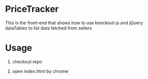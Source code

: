 PriceTracker
============

This is the front-end that shows how to use knockout-js and jQuery dataTables to list
data fetched from sellers

Usage
============
  1. checkout repo

  2. open index.html by chrome
